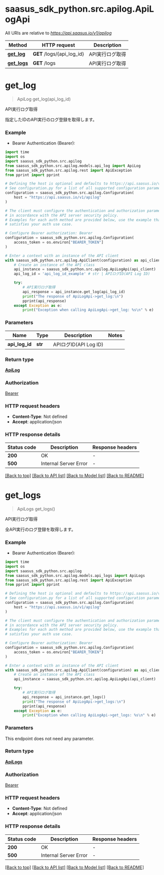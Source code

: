 # saasus_sdk_python.src.apilog.ApiLogApi

All URIs are relative to *https://api.saasus.io/v1/apilog*

Method | HTTP request | Description
------------- | ------------- | -------------
[**get_log**](ApiLogApi.md#get_log) | **GET** /logs/{api_log_id} | API実行ログ取得
[**get_logs**](ApiLogApi.md#get_logs) | **GET** /logs | API実行ログ取得


# **get_log**
> ApiLog get_log(api_log_id)

API実行ログ取得

指定したIDのAPI実行のログ登録を取得します。

### Example

* Bearer Authentication (Bearer):
```python
import time
import os
import saasus_sdk_python.src.apilog
from saasus_sdk_python.src.apilog.models.api_log import ApiLog
from saasus_sdk_python.src.apilog.rest import ApiException
from pprint import pprint

# Defining the host is optional and defaults to https://api.saasus.io/v1/apilog
# See configuration.py for a list of all supported configuration parameters.
configuration = saasus_sdk_python.src.apilog.Configuration(
    host = "https://api.saasus.io/v1/apilog"
)

# The client must configure the authentication and authorization parameters
# in accordance with the API server security policy.
# Examples for each auth method are provided below, use the example that
# satisfies your auth use case.

# Configure Bearer authorization: Bearer
configuration = saasus_sdk_python.src.apilog.Configuration(
    access_token = os.environ["BEARER_TOKEN"]
)

# Enter a context with an instance of the API client
with saasus_sdk_python.src.apilog.ApiClient(configuration) as api_client:
    # Create an instance of the API class
    api_instance = saasus_sdk_python.src.apilog.ApiLogApi(api_client)
    api_log_id = 'api_log_id_example' # str | APIログID(API Log ID)

    try:
        # API実行ログ取得
        api_response = api_instance.get_log(api_log_id)
        print("The response of ApiLogApi->get_log:\n")
        pprint(api_response)
    except Exception as e:
        print("Exception when calling ApiLogApi->get_log: %s\n" % e)
```



### Parameters

Name | Type | Description  | Notes
------------- | ------------- | ------------- | -------------
 **api_log_id** | **str**| APIログID(API Log ID) | 

### Return type

[**ApiLog**](ApiLog.md)

### Authorization

[Bearer](../README.md#Bearer)

### HTTP request headers

 - **Content-Type**: Not defined
 - **Accept**: application/json

### HTTP response details
| Status code | Description | Response headers |
|-------------|-------------|------------------|
**200** | OK |  -  |
**500** | Internal Server Error |  -  |

[[Back to top]](#) [[Back to API list]](../README.md#documentation-for-api-endpoints) [[Back to Model list]](../README.md#documentation-for-models) [[Back to README]](../README.md)

# **get_logs**
> ApiLogs get_logs()

API実行ログ取得

全API実行のログ登録を取得します。

### Example

* Bearer Authentication (Bearer):
```python
import time
import os
import saasus_sdk_python.src.apilog
from saasus_sdk_python.src.apilog.models.api_logs import ApiLogs
from saasus_sdk_python.src.apilog.rest import ApiException
from pprint import pprint

# Defining the host is optional and defaults to https://api.saasus.io/v1/apilog
# See configuration.py for a list of all supported configuration parameters.
configuration = saasus_sdk_python.src.apilog.Configuration(
    host = "https://api.saasus.io/v1/apilog"
)

# The client must configure the authentication and authorization parameters
# in accordance with the API server security policy.
# Examples for each auth method are provided below, use the example that
# satisfies your auth use case.

# Configure Bearer authorization: Bearer
configuration = saasus_sdk_python.src.apilog.Configuration(
    access_token = os.environ["BEARER_TOKEN"]
)

# Enter a context with an instance of the API client
with saasus_sdk_python.src.apilog.ApiClient(configuration) as api_client:
    # Create an instance of the API class
    api_instance = saasus_sdk_python.src.apilog.ApiLogApi(api_client)

    try:
        # API実行ログ取得
        api_response = api_instance.get_logs()
        print("The response of ApiLogApi->get_logs:\n")
        pprint(api_response)
    except Exception as e:
        print("Exception when calling ApiLogApi->get_logs: %s\n" % e)
```



### Parameters
This endpoint does not need any parameter.

### Return type

[**ApiLogs**](ApiLogs.md)

### Authorization

[Bearer](../README.md#Bearer)

### HTTP request headers

 - **Content-Type**: Not defined
 - **Accept**: application/json

### HTTP response details
| Status code | Description | Response headers |
|-------------|-------------|------------------|
**200** | OK |  -  |
**500** | Internal Server Error |  -  |

[[Back to top]](#) [[Back to API list]](../README.md#documentation-for-api-endpoints) [[Back to Model list]](../README.md#documentation-for-models) [[Back to README]](../README.md)

